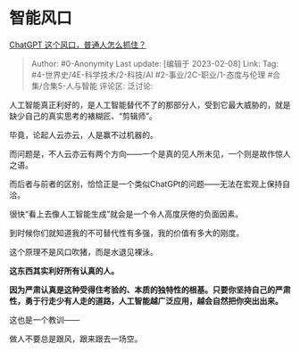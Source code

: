 # 智能风口
[ChatGPT 这个风口，普通人怎么抓住？](https://www.zhihu.com/question/582326598/answer/2883095452)

> Author: #0-Anonymity
> Last update: [编辑于 2023-02-08]
> Link:
> Tag: #4-世界史/4E-科学技术/2-科技/AI #2-事业/2C-职业/1-态度与伦理 #合集/合集5-人与智能
> 评论区:
> 泛讨论:

人工智能真正利好的，是人工智能替代不了的那部分人，受到它最大威胁的，就是缺少自己的真实思考的裱糊匠、“剪辑师”。

毕竟，论起人云亦云，人是赢不过机器的。

而问题是，不人云亦云有两个方向——一个是真的见人所未见，一个则是故作惊人之语。

而后者与前者的区别，恰恰正是一个类似ChatGPt的问题——无法在宏观上保持自洽。

很快“看上去像人工智能生成”就会是一个令人高度厌倦的负面因素。

到时候你们就知道我的不可替代性有多强，我的价值有多大的刚度。

这个原理不是风口吹猪，而是水退见裸泳。

**这东西其实利好所有认真的人。**

**因为严肃认真是这种受得住考验的、本质的独特性的根基。只要你坚持自己的严肃性，勇于行走少有人走的道路，人工智能越广泛应用，越会自然把你突出出来。**

这也是一个教训——

做人不要总是跟风，跟来跟去一场空。
